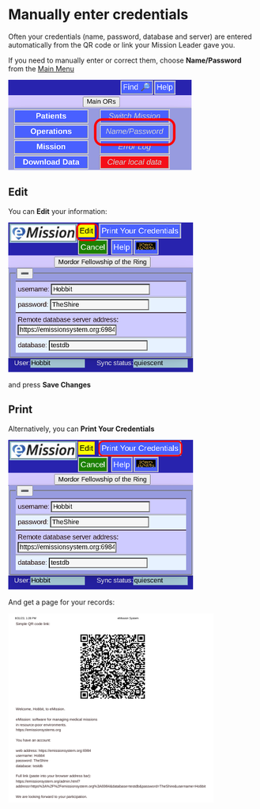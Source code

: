 # Manually enter credentials

Often your credentials (name, password, database and server) are entered automatically from the QR code or link your Mission Leader gave you.

If you need to manually enter or correct them, choose **Name/Password** from the [Main Menu](MainMenu.html)

![](images/RemoteDatabaseInput2.png)

## Edit

You can **Edit** your information:

![](images/RemoteDatabaseInput.png)

and press **Save Changes**

## Print

Alternatively, you can **Print Your Credentials**

![](images/RemoteDatabaseInput1.png)

And get a page for your records:

![](images/SendUser1.png)



